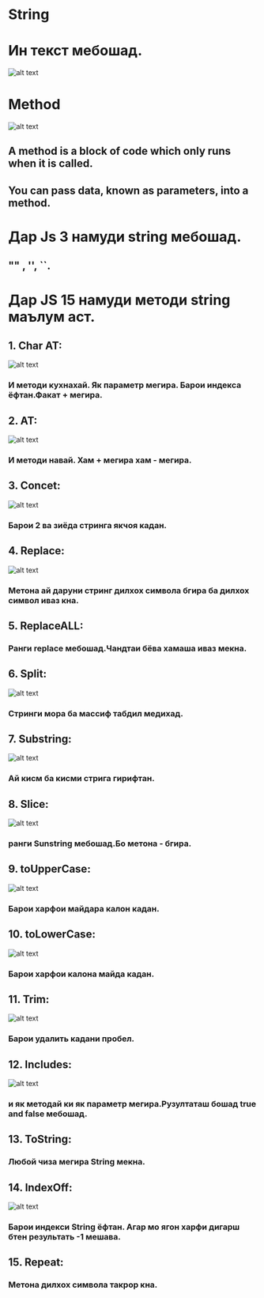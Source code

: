 # String
# Ин текст мебошад.
![alt text](<img/Без названия (17).jpg>)
# Method
![alt text](<img/Без названия (18).jpg>)
## A method is a block of code which only runs when it is called.
## You can pass data, known as parameters, into a method.
# Дар  Js 3 намуди string мебошад.
## "" , '', ``.
# Дар JS 15 намуди методи string маълум аст.
## 1. Char AT:
![alt text](<img/Без названия (19).jpg>)
### И методи кухнахай. Як параметр мегира. Барои индекса ёфтан.Факат + мегира.
## 2. AT:
![alt text](img/javascript-at-method.jpg)
### И методи навай. Хам + мегира хам - мегира.
## 3. Concet:
![alt text](img/images.png)
### Барои 2 ва зиёда стринга якчоя кадан.
## 4. Replace:
![alt text](<img/maxresdefault (1).jpg>)
### Метона ай даруни стринг дилхох символа бгира ба дилхох символ иваз кна.
## 5. ReplaceALL:
### Ранги replace мебошад.Чандтаи бёва хамаша иваз мекна.
## 6. Split:
![alt text](img/JavaScript-split-String.jpg)
### Стринги мора ба массиф табдил медихад.
## 7. Substring:
![alt text](img/social.png)
### Ай кисм ба кисми стрига гирифтан.
## 8. Slice:
![alt text](img/JavaScript-Array-Slice-300x172.png)
### ранги Sunstring мебошад.Бо метона - бгира.
## 9. toUpperCase:
![alt text](img/4bb9e790.webp)
### Барои харфои майдара калон кадан.
## 10. toLowerCase:
![alt text](img/javascript-tolowercase.jpg)
### Барои харфои калона майда кадан.
## 11. Trim:
![alt text](img/s3eox1xu6x4rihzj1p7c.png)
### Барои удалить кадани пробел.
## 12. Includes:
![alt text](img/JavaScript-Array-Includes.png)
### и як методай ки як параметр мегира.Рузултаташ бошад true and false мебошад.
## 13. ToString:
### Любой чиза мегира String мекна.
## 14. IndexOff:
![alt text](img/JavaScript-Array-Find-indexOf-Method-Example.png)
### Барои индекси String ёфтан. Агар мо ягон харфи дигарш бтен результать -1 мешава.
## 15. Repeat:
### Метона дилхох символа такрор кна.

